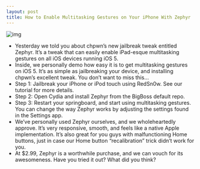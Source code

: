 ```yaml
---
layout: post
title: How to Enable Multitasking Gestures on Your iPhone With Zephyr
---
```

![img](http://media.idownloadblog.com/wp-content/uploads/2011/12/Zephyr-e1325172481932.jpg)
* Yesterday we told you about chpwn’s new jailbreak tweak entitled Zephyr. It’s a tweak that can easily enable iPad-esque multitasking gestures on all iOS devices running iOS 5.
* Inside, we personally demo how easy it is to get multitasking gestures on iOS 5. It’s as simple as jailbreaking your device, and installing chpwn’s excellent tweak. You don’t want to miss this…
* Step 1: Jailbreak your iPhone or iPod touch using RedSn0w. See our tutorial for more details.
* Step 2: Open Cydia and install Zephyr from the BigBoss default repo.
* Step 3: Restart your springboard, and start using multitasking gestures. You can change the way Zephyr works by adjusting the settings found in the Settings app.
* We’ve personally used Zephyr ourselves, and we wholeheartedly approve. It’s very responsive, smooth, and feels like a native Apple implementation. It’s also great for you guys with malfunctioning Home buttons, just in case our Home button “recalibration” trick didn’t work for you.
* At $2.99, Zephyr is a worthwhile purchase, and we can vouch for its awesomeness. Have you tried it out? What did you think?


